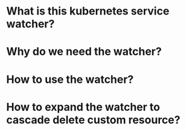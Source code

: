 # What is this kubernetes service watcher?

# Why do we need the watcher?

# How to use the watcher?

# How to expand the watcher to cascade delete custom resource?



